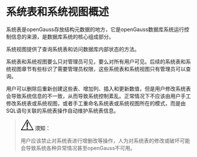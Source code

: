 # 系统表和系统视图概述<a name="ZH-CN_TOPIC_0289900580"></a>

系统表是openGauss存放结构元数据的地方，它是openGauss数据库系统运行控制信息的来源，是数据库系统的核心组成部分。

系统视图提供了查询系统表和访问数据库内部状态的方法。

系统表和系统视图要么只对管理员可见，要么对所有用户可见。后续的系统表和系统视图章节有些标识了需要管理员权限，这些系统表和系统视图只有管理员可以查询。

用户可以删除后重新创建这些表、增加列、插入和更新数值，但是用户修改系统表会导致系统信息的不一致，从而导致系统控制紊乱。正常情况下不应该由用户手工修改系统表或系统视图，或者手工重命名系统表或系统视图所在的模式，而是由SQL语句关联的系统表操作自动维护系统表信息。

>![](public_sys-resources/icon-notice.gif) **须知：** 
>
>用户应该禁止对系统表进行增删改等操作，人为对系统表的修改或破坏可能会导致系统各种异常情况甚至openGauss不可用。

